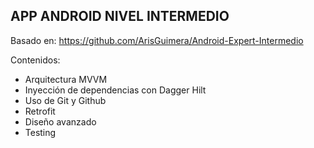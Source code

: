 
## APP ANDROID NIVEL INTERMEDIO

Basado en:
https://github.com/ArisGuimera/Android-Expert-Intermedio

Contenidos:
- Arquitectura MVVM
- Inyección de dependencias con Dagger Hilt
- Uso de Git y Github
- Retrofit
- Diseño avanzado
- Testing
